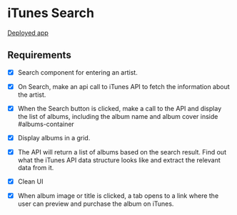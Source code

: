 # iTunes Search
[Deployed app](https://oldbay.herokuapp.com/)

## Requirements

- [x] Search component for entering an artist.

- [x] On Search, make an api call to iTunes API to fetch the information about the artist.

- [x] When the Search button is clicked, make a call to the API and display the list of albums, including the album name and album cover inside #albums-container

- [x] Display albums in a grid.

- [x] The API will return a list of albums based on the search result. Find out what the iTunes API data structure looks like and extract the relevant data from it.

- [x] Clean UI

- [x] When album image or title is clicked, a tab opens to a link where the user can preview and purchase the album on iTunes.
